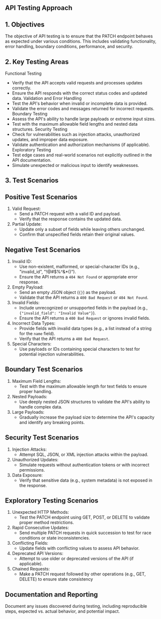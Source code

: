 ## API Testing Approach

## 1. Objectives
The objective of API testing is to ensure that the PATCH endpoint behaves as expected under various conditions. This includes validating functionality, error handling, boundary conditions, performance, and security.

## 2. Key Testing Areas
Functional Testing
- Verify that the API accepts valid requests and processes updates correctly.
- Ensure the API responds with the correct status codes and updated data.
Validation and Error Handling
- Test the API's behavior when invalid or incomplete data is provided.
- Validate the error codes and messages returned for incorrect requests.
Boundary Testing
- Assess the API's ability to handle large payloads or extreme input sizes.
- Test with the maximum allowable field lengths and nested data structures.
Security Testing
- Check for vulnerabilities such as injection attacks, unauthorized updates, and improper data exposure.
- Validate authentication and authorization mechanisms (if applicable).
Exploratory Testing
- Test edge cases and real-world scenarios not explicitly outlined in the API documentation.
- Simulate unexpected or malicious input to identify weaknesses.

## 3. Test Scenarios
## Positive Test Scenarios
1. Valid Request:
   - Send a PATCH request with a valid ID and payload.
   - Verify that the response contains the updated data.
2. Partial Update:
   - Update only a subset of fields while leaving others unchanged.
   - Confirm that unspecified fields retain their original values.

## Negative Test Scenarios
1. Invalid ID:
   - Use non-existent, malformed, or special-character IDs (e.g., "invalid_id", "!@#$%^&*()").
   - Ensure the API returns a `404 Not Found` or appropriate error response.
2. Empty Payload:
   - Send an empty JSON object (`{}`) as the payload.
   - Validate that the API returns a `400 Bad Request` or `404 Not Found`.
3. Invalid Fields:
   - Include unrecognized or unsupported fields in the payload (e.g., `{"invalid_field": "Invalid Value"}`).
   - Ensure the API returns a `400 Bad Request` or ignores invalid fields.
4. Incorrect Data Types:
   - Provide fields with invalid data types (e.g., a list instead of a string for the `name` field).
   - Verify that the API returns a `400 Bad Request`.
5. Special Characters:
   - Use payloads or IDs containing special characters to test for potential injection vulnerabilities.

## Boundary Test Scenarios
1. Maximum Field Lengths:
   - Test with the maximum allowable length for text fields to ensure proper handling.
2. Nested Payloads:
   - Use deeply nested JSON structures to validate the API's ability to handle complex data.
3. Large Payloads:
   - Gradually increase the payload size to determine the API's capacity and identify any breaking points.

## Security Test Scenarios
1. Injection Attacks:
   - Attempt SQL, JSON, or XML injection attacks within the payload.
2. Unauthorized Updates:
   - Simulate requests without authentication tokens or with incorrect permissions.
3. Data Exposure:
   - Verify that sensitive data (e.g., system metadata) is not exposed in the response.

## Exploratory Testing Scenarios
1. Unexpected HTTP Methods:
   - Test the PATCH endpoint using GET, POST, or DELETE to validate proper method restrictions.
2. Rapid Consecutive Updates:
   - Send multiple PATCH requests in quick succession to test for race conditions or state inconsistencies.
3. Conflicting Fields:
   - Update fields with conflicting values to assess API behavior.
4. Deprecated API Versions:
   - Attempt to use older or deprecated versions of the API (if applicable).
5. Chained Requests:
   - Make a PATCH request followed by other operations (e.g., GET, DELETE) to ensure state consistency

## Documentation and Reporting
Document any issues discovered during testing, including reproducible steps, expected vs. actual behavior, and potential impact.